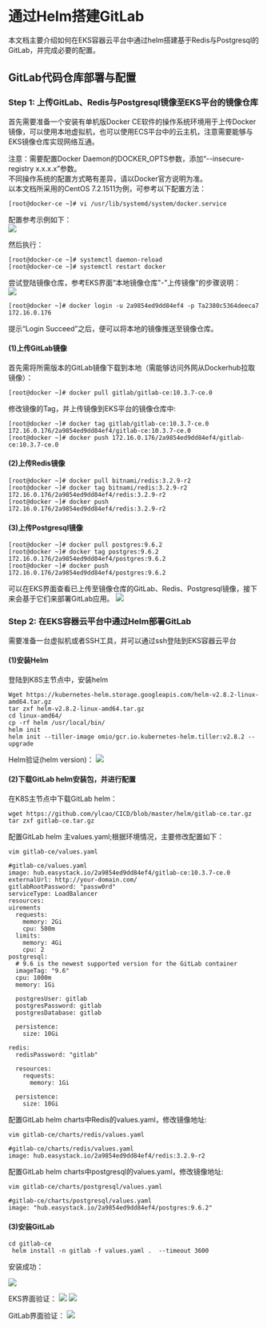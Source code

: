 # 通过Helm搭建GitLab
本文档主要介绍如何在EKS容器云平台中通过helm搭建基于Redis与Postgresql的GitLab，并完成必要的配置。
## GitLab代码仓库部署与配置
### Step 1: 上传GitLab、Redis与Postgresql镜像至EKS平台的镜像仓库  

首先需要准备一个安装有单机版Docker CE软件的操作系统环境用于上传Docker镜像，可以使用本地虚拟机，也可以使用ECS平台中的云主机，注意需要能够与EKS镜像仓库实现网络互通。  

注意：需要配置Docker Daemon的DOCKER_OPTS参数，添加“--insecure-registry x.x.x.x”参数。  
不同操作系统的配置方式略有差异，请以Docker官方说明为准。  
以本文档所采用的CentOS 7.2.1511为例，可参考以下配置方法：  
```
[root@docker-ce ~]# vi /usr/lib/systemd/system/docker.service
```
配置参考示例如下：  
![](https://github.com/PabloZhong/cicd-doc/raw/master/1_%E5%9F%BA%E7%A1%80%E5%AE%9E%E8%B7%B5/Images/2/docker-daemon.png)

然后执行：  
```
[root@docker-ce ~]# systemctl daemon-reload  
[root@docker-ce ~]# systemctl restart docker  
```

尝试登陆镜像仓库，参考EKS界面“本地镜像仓库"-"上传镜像"的步骤说明：  
![](https://github.com/ylcao/CICD/blob/master/Images/login-registry.png?raw=true)


```
[root@docker ~]# docker login -u 2a9854ed9dd84ef4 -p Ta2380c5364deeca7 172.16.0.176
```

提示“Login Succeed”之后，便可以将本地的镜像推送至镜像仓库。  
#### (1)上传GitLab镜像
首先需将所需版本的GitLab镜像下载到本地（需能够访问外网从Dockerhub拉取镜像）：  

```
[root@docker ~]# docker pull gitlab/gitlab-ce:10.3.7-ce.0
```
修改镜像的Tag，并上传镜像到EKS平台的镜像仓库中:
```
[root@docker ~]# docker tag gitlab/gitlab-ce:10.3.7-ce.0 172.16.0.176/2a9854ed9dd84ef4/gitlab-ce:10.3.7-ce.0
[root@docker ~]# docker push 172.16.0.176/2a9854ed9dd84ef4/gitlab-ce:10.3.7-ce.0
```
#### (2)上传Redis镜像


```
[root@docker ~]# docker pull bitnami/redis:3.2.9-r2
[root@docker ~]# docker tag bitnami/redis:3.2.9-r2 172.16.0.176/2a9854ed9dd84ef4/redis:3.2.9-r2
[root@docker ~]# docker push 172.16.0.176/2a9854ed9dd84ef4/redis:3.2.9-r2
```


#### (3)上传Postgresql镜像


```
[root@docker ~]# docker pull postgres:9.6.2
[root@docker ~]# docker tag postgres:9.6.2 172.16.0.176/2a9854ed9dd84ef4/postgres:9.6.2
[root@docker ~]# docker push 172.16.0.176/2a9854ed9dd84ef4/postgres:9.6.2
```
可以在EKS界面查看已上传至镜像仓库的GitLab、Redis、Postgresql镜像，接下来会基于它们来部署GitLab应用。
![](https://github.com/ylcao/CICD/blob/master/Images/image-check.png?raw=true)
### Step 2: 在EKS容器云平台中通过Helm部署GitLab
需要准备一台虚拟机或者SSH工具，并可以通过ssh登陆到EKS容器云平台
#### (1)安装Helm
登陆到K8S主节点中，安装helm

```
Wget https://kubernetes-helm.storage.googleapis.com/helm-v2.8.2-linux-amd64.tar.gz
tar zxf helm-v2.8.2-linux-amd64.tar.gz
cd linux-amd64/
cp -rf helm /usr/local/bin/
helm init
helm init --tiller-image omio/gcr.io.kubernetes-helm.tiller:v2.8.2 --upgrade

```
Helm验证(helm version)：
![](https://github.com/ylcao/CICD/blob/master/Images/helm-check.png?raw=true)

#### (2)下载GitLab helm安装包，并进行配置

在K8S主节点中下载GitLab helm：
```
wget https://github.com/ylcao/CICD/blob/master/helm/gitlab-ce.tar.gz
tar zxf gitlab-ce.tar.gz
```
配置GitLab helm 主values.yaml;根据环境情况，主要修改配置如下：
```
vim gitlab-ce/values.yaml

#gitlab-ce/values.yaml
image: hub.easystack.io/2a9854ed9dd84ef4/gitlab-ce:10.3.7-ce.0
externalUrl: http://your-domain.com/
gitlabRootPassword: "passw0rd"
serviceType: LoadBalancer
resources:
uirements
  requests:
    memory: 2Gi
    cpu: 500m
  limits:
    memory: 4Gi
    cpu: 2
postgresql:
  # 9.6 is the newest supported version for the GitLab container
  imageTag: "9.6"
  cpu: 1000m
  memory: 1Gi

  postgresUser: gitlab
  postgresPassword: gitlab
  postgresDatabase: gitlab

  persistence:
    size: 10Gi

redis:
  redisPassword: "gitlab"

  resources:
    requests:
      memory: 1Gi

  persistence:
    size: 10Gi

```
配置GitLab helm charts中Redis的values.yaml，修改镜像地址:

```
vim gitlab-ce/charts/redis/values.yaml

#gitlab-ce/charts/redis/values.yaml
image: hub.easystack.io/2a9854ed9dd84ef4/redis:3.2.9-r2
```
配置GitLab helm charts中postgresql的values.yaml，修改镜像地址:


```
vim gitlab-ce/charts/postgresql/values.yaml

#gitlab-ce/charts/postgresql/values.yaml
image: "hub.easystack.io/2a9854ed9dd84ef4/postgres:9.6.2"
```

#### (3)安装GitLab


```
cd gitlab-ce
 helm install -n gitlab -f values.yaml .  --timeout 3600
```
安装成功：

![](https://github.com/ylcao/CICD/blob/master/Images/GitLab-installed.png?raw=true)

EKS界面验证：
![](https://github.com/ylcao/CICD/blob/master/Images/gitlab-service.png?raw=true)
![](https://github.com/ylcao/CICD/blob/master/Images/gitlab-pod.png?raw=true)

GitLab界面验证：
![](https://github.com/ylcao/CICD/blob/master/Images/gitlab-dashbord.png?raw=true)
